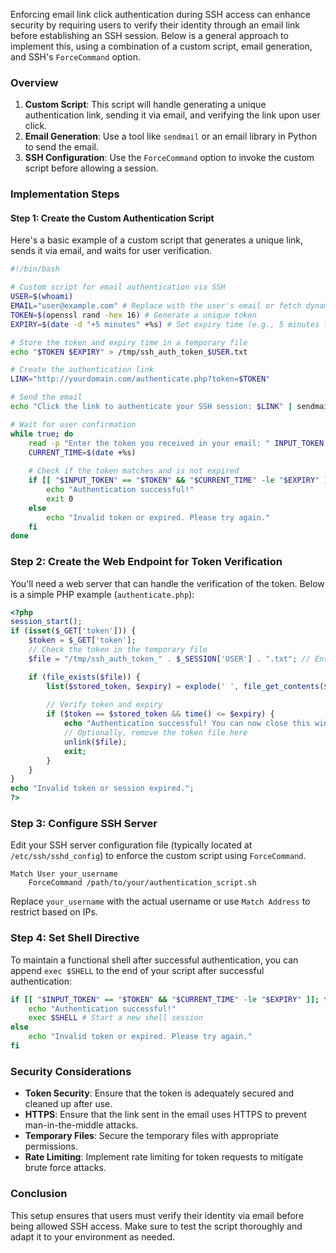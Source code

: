 Enforcing email link click authentication during SSH access can enhance security by requiring users to verify their identity through an email link before establishing an SSH session. Below is a general approach to implement this, using a combination of a custom script, email generation, and SSH's `ForceCommand` option.

### Overview

1. **Custom Script**: This script will handle generating a unique authentication link, sending it via email, and verifying the link upon user click.
2. **Email Generation**: Use a tool like `sendmail` or an email library in Python to send the email.
3. **SSH Configuration**: Use the `ForceCommand` option to invoke the custom script before allowing a session.

### Implementation Steps

#### Step 1: Create the Custom Authentication Script

Here's a basic example of a custom script that generates a unique link, sends it via email, and waits for user verification.

```bash
#!/bin/bash

# Custom script for email authentication via SSH
USER=$(whoami)
EMAIL="user@example.com" # Replace with the user's email or fetch dynamically
TOKEN=$(openssl rand -hex 16) # Generate a unique token
EXPIRY=$(date -d "+5 minutes" +%s) # Set expiry time (e.g., 5 minutes from now)

# Store the token and expiry time in a temporary file
echo "$TOKEN $EXPIRY" > /tmp/ssh_auth_token_$USER.txt

# Create the authentication link
LINK="http://yourdomain.com/authenticate.php?token=$TOKEN"

# Send the email
echo "Click the link to authenticate your SSH session: $LINK" | sendmail $EMAIL

# Wait for user confirmation
while true; do
    read -p "Enter the token you received in your email: " INPUT_TOKEN
    CURRENT_TIME=$(date +%s)
    
    # Check if the token matches and is not expired
    if [[ "$INPUT_TOKEN" == "$TOKEN" && "$CURRENT_TIME" -le "$EXPIRY" ]]; then
        echo "Authentication successful!"
        exit 0
    else
        echo "Invalid token or expired. Please try again."
    fi
done
```

### Step 2: Create the Web Endpoint for Token Verification

You'll need a web server that can handle the verification of the token. Below is a simple PHP example (`authenticate.php`):

```php
<?php
session_start();
if (isset($_GET['token'])) {
    $token = $_GET['token'];
    // Check the token in the temporary file
    $file = "/tmp/ssh_auth_token_" . $_SESSION['USER'] . ".txt"; // Ensure to secure user identity

    if (file_exists($file)) {
        list($stored_token, $expiry) = explode(' ', file_get_contents($file));
        
        // Verify token and expiry
        if ($token == $stored_token && time() <= $expiry) {
            echo "Authentication successful! You can now close this window.";
            // Optionally, remove the token file here
            unlink($file);
            exit;
        }
    }
}
echo "Invalid token or session expired.";
?>
```

### Step 3: Configure SSH Server

Edit your SSH server configuration file (typically located at `/etc/ssh/sshd_config`) to enforce the custom script using `ForceCommand`.

```plaintext
Match User your_username
    ForceCommand /path/to/your/authentication_script.sh
```

Replace `your_username` with the actual username or use `Match Address` to restrict based on IPs.

### Step 4: Set Shell Directive

To maintain a functional shell after successful authentication, you can append `exec $SHELL` to the end of your script after successful authentication:

```bash
if [[ "$INPUT_TOKEN" == "$TOKEN" && "$CURRENT_TIME" -le "$EXPIRY" ]]; then
    echo "Authentication successful!"
    exec $SHELL # Start a new shell session
else
    echo "Invalid token or expired. Please try again."
fi
```

### Security Considerations

- **Token Security**: Ensure that the token is adequately secured and cleaned up after use.
- **HTTPS**: Ensure that the link sent in the email uses HTTPS to prevent man-in-the-middle attacks.
- **Temporary Files**: Secure the temporary files with appropriate permissions.
- **Rate Limiting**: Implement rate limiting for token requests to mitigate brute force attacks.

### Conclusion

This setup ensures that users must verify their identity via email before being allowed SSH access. Make sure to test the script thoroughly and adapt it to your environment as needed.
